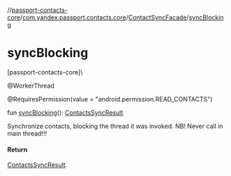 //[passport-contacts-core](../../../index.md)/[com.yandex.passport.contacts.core](../index.md)/[ContactSyncFacade](index.md)/[syncBlocking](sync-blocking.md)

# syncBlocking

[passport-contacts-core]\

@WorkerThread

@RequiresPermission(value = &quot;android.permission.READ_CONTACTS&quot;)

fun [syncBlocking](sync-blocking.md)(): [ContactsSyncResult](../-contacts-sync-result/index.md)

Synchronize contacts, blocking the thread it was invoked. NB! Never call in main thread!!!

#### Return

[ContactsSyncResult](../-contacts-sync-result/index.md).
